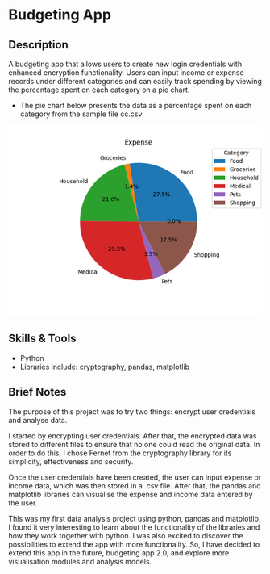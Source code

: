 <h1> Budgeting App </h1> 
 
<h2>Description</h2>

A budgeting app that allows users to create new login credentials with enhanced encryption functionality. Users can input income or expense records under different categories and can easily track spending by viewing the percentage spent on each category on a pie chart.

* The pie chart below presents the data as a percentage spent on each category from the sample file cc.csv

![image](https://github.com/claireweiz/budgeting_app/blob/main/pie%20chart.png)

<h2>Skills & Tools</h2>

* Python
* Libraries include: cryptography, pandas, matplotlib

<h2>Brief Notes</h2>

The purpose of this project was to try two things: encrypt user credentials and analyse data.

I started by encrypting user credentials. After that, the encrypted data was stored to different files to ensure that no one could read the original data. In order to do this, I chose Fernet from the cryptography library for its simplicity, effectiveness and security. 

Once the user credentials have been created, the user can input expense or income data, which was then stored in a .csv file. After that, the pandas and matplotlib libraries can visualise the expense and income data entered by the user.

This was my first data analysis project using python, pandas and matplotlib. I found it very interesting to learn about the functionality of the libraries and how they work together with python. I was also excited to discover the possibilities to extend the app with more functionality. So, I have decided to extend this app in the future, budgeting app 2.0, and explore more visualisation modules and analysis models.